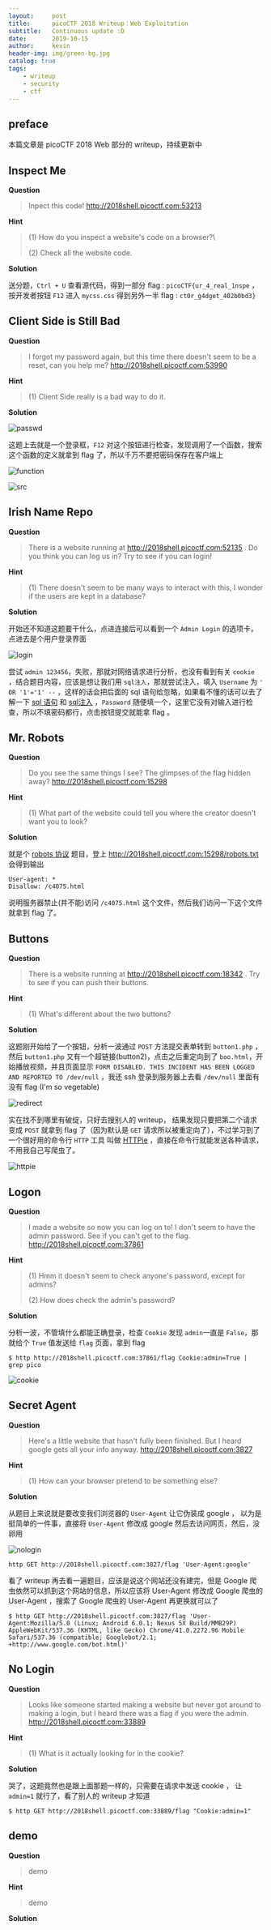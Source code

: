 ```yaml
---
layout:     post
title:      picoCTF 2018 Writeup：Web Exploitation
subtitle:   Continuous update :D
date:       2019-10-15
author:     kevin
header-img: img/green-bg.jpg
catalog: true
tags:
    - writeup
    - security
    - ctf
---
```


## preface



本篇文章是 picoCTF 2018 Web 部分的 writeup，持续更新中



## Inspect Me



**Question** 



> Inpect this code! http://2018shell.picoctf.com:53213 



**Hint**



> (1) How do you inspect a website's code on a browser?\
>
> (2) Check all the website code.



**Solution**



送分题，`Ctrl + U` 查看源代码，得到一部分 flag :  `picoCTF{ur_4_real_1nspe`  ，按开发者按钮 `F12` 进入 `mycss.css` 得到另外一半 flag : `ct0r_g4dget_402b0bd3}` 



## Client Side is Still Bad



**Question** 



> I forgot my password again, but this time there doesn't seem to be a reset, can you help me? http://2018shell.picoctf.com:53990 



**Hint**



> (1) Client Side really is a bad way to do it.



**Solution**



![passwd](https://ae01.alicdn.com/kf/H8da00f03d3c14a6d86595eaf9a374859n.png)



这题上去就是一个登录框，`F12` 对这个按钮进行检查，发现调用了一个函数，搜索这个函数的定义就拿到 flag 了，所以千万不要把密码保存在客户端上



![function](https://ae01.alicdn.com/kf/Hc84ec2e7aa2a432887276d4b15b1cf033.png)



![src](https://ae01.alicdn.com/kf/H423889fbe1884611ad018965f1215c67z.png)



## Irish Name Repo



**Question** 



> There is a website running at http://2018shell.picoctf.com:52135 . Do you think you can log us in? Try to see if you can login!



**Hint**



> (1) There doesn't seem to be many ways to interact with this, I wonder if the users are kept in a database?



**Solution**



开始还不知道这题要干什么，点进连接后可以看到一个 `Admin Login` 的选项卡，点进去是个用户登录界面



![login](https://ae01.alicdn.com/kf/H799615626e984a49acb9efa0c225e8cby.png)



尝试 `admin 123456`，失败，那就对网络请求进行分析，也没有看到有关 `cookie` ，结合题目内容，应该是想让我们用 `sql注入`，那就尝试注入，填入 `Username`  为 `' OR '1'='1' --` ，这样的话会把后面的 sql 语句给忽略，如果看不懂的话可以去了解一下 [sql 语句](https://zh.wikipedia.org/zh-hans/SQL) 和 [sql注入](https://zh.wikipedia.org/wiki/SQL%E6%B3%A8%E5%85%A5) ，`Password` 随便填一个，这里它没有对输入进行检查，所以不填密码都行，点击按钮提交就能拿 flag 。



## Mr. Robots



**Question** 



> Do you see the same things I see? The glimpses of the flag hidden away? http://2018shell.picoctf.com:15298 



**Hint**



> (1) What part of the website could tell you where the creator doesn't want you to look?



**Solution**



就是个 [robots 协议](https://baike.baidu.com/item/robots%E5%8D%8F%E8%AE%AE/2483797?fromtitle=robots.txt&fromid=9518761) 题目，登上 http://2018shell.picoctf.com:15298/robots.txt 会得到输出



```
User-agent: *
Disallow: /c4075.html
```



说明服务器禁止(并不能)访问 `/c4075.html` 这个文件，然后我们访问一下这个文件就拿到 flag 了。



## Buttons



**Question** 



> There is a website running at http://2018shell.picoctf.com:18342 . Try to see if you can push their buttons.

**Hint**



> (1) What's different about the two buttons?



**Solution**



这题刚开始给了一个按钮，分析一波通过 `POST` 方法提交表单转到 `button1.php` ，然后 `button1.php` 又有一个超链接(button2)，点击之后重定向到了 `boo.html`，开始播放视频，并且页面显示 `FORM DISABLED. THIS INCIDENT HAS BEEN LOGGED AND REPORTED TO /dev/null` ，我还 ssh 登录到服务器上去看 `/dev/null` 里面有没有 flag (I'm so vegetable) 



![redirect](https://ae01.alicdn.com/kf/H46282202c349446e85f131b9a98238aal.png)



实在找不到哪里有破绽，只好去搜别人的 writeup， 结果发现只要把第二个请求变成 `POST` 就拿到 flag 了（因为默认是 `GET` 请求所以被重定向了），不过学习到了一个很好用的命令行 `HTTP` 工具 叫做 [HTTPie](https://github.com/jakubroztocil/httpie/blob/master/README.rst#examples) ，直接在命令行就能发送各种请求，不用我自己写爬虫了。



![httpie](https://ae01.alicdn.com/kf/H5352aae18fda4866a95921633809b9a5U.png)



## Logon	



**Question** 



> I made a website so now you can log on to! I don't seem to have the admin password. See if you can't get to the flag. http://2018shell.picoctf.com:37861 



**Hint**



> (1) Hmm it doesn't seem to check anyone's password, except for admins? 
>
> (2) How does check the admin's password?



**Solution**



分析一波，不管填什么都能正确登录，检查 `Cookie` 发现 `admin`一直是 `False`，那就给个 `True` 值发送给 `flag` 页面，拿到 flag



```shell
$ http http://2018shell.picoctf.com:37861/flag Cookie:admin=True | grep pico
```



![cookie](https://ae01.alicdn.com/kf/H70394e70c2e24b41bc7a8403c75b95e6q.png)



## Secret Agent



**Question** 



> Here's a little website that hasn't fully been finished. But I heard google gets all your info anyway. http://2018shell.picoctf.com:3827 



**Hint**



> (1) How can your browser pretend to be something else?



**Solution**



从题目上来说就是要改变我们浏览器的 `User-Agent` 让它伪装成 google ， 以为是挺简单的一件事，直接将 `User-Agent` 修改成 google 然后去访问网页，然后，没卵用



![nologin](C:\Users\kevin\Desktop\blog\nologin.jpg)



```shell
http GET http://2018shell.picoctf.com:3827/flag 'User-Agent:google' 
```



看了 writeup 再去看一遍题目，应该是说这个网站还没有建完，但是 Google 爬虫依然可以抓到这个网站的信息，所以应该将 User-Agent 修改成 Google 爬虫的 User-Agent ，搜索了 Google 爬虫的 User-Agent 再更换就可以了



```shell
$ http GET http://2018shell.picoctf.com:3827/flag 'User-Agent:Mozilla/5.0 (Linux; Android 6.0.1; Nexus 5X Build/MMB29P) AppleWebKit/537.36 (KHTML, like Gecko) Chrome/41.0.2272.96 Mobile Safari/537.36 (compatible; Googlebot/2.1; +http://www.google.com/bot.html)'
```



## No Login



**Question** 



> Looks like someone started making a website but never got around to making a login, but I heard there was a flag if you were the admin. http://2018shell.picoctf.com:33889 



**Hint**



> (1) What is it actually looking for in the cookie?



**Solution**



哭了，这题竟然也是跟上面那题一样的，只需要在请求中发送 cookie ， 让 `admin=1` 就行了，看了别人的 writeup 才知道



```shell
$ http GET http://2018shell.picoctf.com:33889/flag "Cookie:admin=1" 
```



## demo



**Question** 



> demo



**Hint**



> demo



**Solution**



